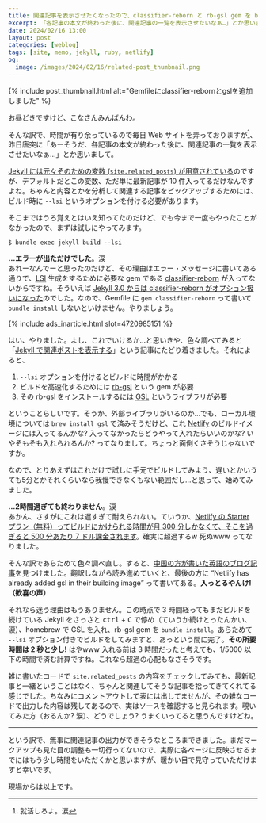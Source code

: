 ```yaml
---
title: 関連記事を表示させたくなったので、classifier-reborn と rb-gsl gem を bundle install しました
excerpt: 「各記事の本文が終わった後に、関連記事の一覧を表示させたいなぁ…」とか思いまして、でもちゃんとしたリストを出力するためには意外とやらないといけないことが多くてちょっと手こずったので、やったことの記録を残しておきます。
date: 2024/02/16 13:00
layout: post
categories: [weblog]
tags: [site, memo, jekyll, ruby, netlify]
og:
  image: /images/2024/02/16/related-post_thumbnail.png
---
```


{% include post_thumbnail.html alt="Gemfileにclassifier-rebornとgslを追加しました" %}

お昼どきですけど、こなさんみんばんわ。

そんな訳で、時間が有り余っているので毎日 Web サイトを弄っておりますが[^1]、昨日唐突に「あーそうだ、各記事の本文が終わった後に、関連記事の一覧を表示させたいなぁ…」とか思いまして。

[Jekyll には元々そのための変数 (`site.related_posts`) が用意されている][related_posts]のですが、デフォルトだとこの変数、ただ単に最新記事が 10 件入ってるだけなんですよね。ちゃんと内容とかを分析して関連する記事をピックアップするためには、ビルド時に `--lsi` というオプションを付ける必要があります。

そこまではうろ覚えとはいえ知ってたのだけど、でも今まで一度もやったことがなかったので、まずは試しにやってみます。

```shell
$ bundle exec jekyll build --lsi
```

**…エラーが出ただけでした**。涙  
あれーなんでーと思ったのだけど、その理由はエラー・メッセージに書いてある通りで、<abbr title="Latent Semantic Indexing">LSI</abbr> 生成をするために必要な gem である [classifier-reborn][] が入ってないからですね。そういえば [Jekyll 3.0 からは classifier-reborn がオプション扱いになった][2to3]のでした。なので、Gemfile に `gem classifier-reborn` って書いて `bundle install` しないといけません。やりましょう。

{% include ads_inarticle.html slot=4720985151 %}

はい、やりました。よし、これでいけるか…と思いきや、色々調べてみると「[Jekyll で関連ポストを表示する][portal_shit]」という記事にたどり着きました。それによると、

 1. `--lsi` オプションを付けるとビルドに時間がかかる
 2. ビルドを高速化するためには [rb-gsl][] という gem が必要
 3. その rb-gsl をインストールするには [<abbr title="GNU Scientific Library">GSL</abbr>][gsl] というライブラリが必要

ということらしいです。そうか、外部ライブラリがいるのか…でも、ローカル環境については `brew install gsl` で済みそうだけど、これ [Netlify][] のビルドイメージには入ってるんかな? 入ってなかったらどうやって入れたらいいのかな? いやそもそも入れられるんか? ってなりまして。ちょっと面倒くさそうじゃないですか。

なので、とりあえずはこれだけで試しに手元でビルドしてみよう、遅いとかいうても5分とかそれくらいなら我慢できなくもない範囲だし…と思って、始めてみました。

**…2時間過ぎても終わりません**。涙  
あかん、さすがにこれは遅すぎて耐えられない。ていうか、[Netlify の Starter プラン（無料）ってビルドにかけられる時間が月 300 分しかなくて、そこを過ぎると 500 分あたり 7 ドル課金されます][pricing]。確実に超過するw 死ぬwww ってなりました。

そんな訳であらためて色々調べ直し。すると、[中国の方が書いた英語のブログ記事][frankindev]を見つけました。翻訳しながら読み進めていくと、最後の方に <q cite="https://frankindev.com/2019/11/21/enable-related-posts-with-lsi/" lang="en">Netlify has already added gsl in their building image</q> って書いてある。**入っとるやんけ!（歓喜の声）**

それなら迷う理由はもうありません。この時点で 3 時間経ってもまだビルドを続けている Jekyll をさっさと <kbd>ctrl</kbd> + <kbd>C</kbd> で停め（ていうか続けとったんかい、涙）、homebrew で GSL を入れ、rb-gsl gem を `bundle install`。あらためて `--lsi` オプション付きでビルドをしてみますと、あっという間に完了。**その所要時間は 2 秒と少し!** はやwww 入れる前は 3 時間だったと考えても、1/5000 以下の時間で済む計算ですね。これなら超過の心配もなさそうです。

雑に書いたコードで `site.related_posts` の内容をチェックしてみても、最新記事と一緒ということはなく、ちゃんと関連してそうな記事を拾ってきてくれてる感じでした。ちなみにコメントアウトして表には出してませんが、その雑なコードで出力した内容は残してあるので、実はソースを確認すると見られます。覗いてみた方（おるんか? 涙）、どうでしょう? うまくいってると思うんですけどね。

- - -

という訳で、無事に関連記事の出力ができそうなところまできました。まだマークアップも見た目の調整も一切行ってないので、実際に各ページに反映させるまでにはもう少し時間をいただくかと思いますが、暖かい目で見守っていただけますと幸いです。

現場からは以上です。


[related_posts]: https://jekyllrb.com/docs/variables/#site-variables
[classifier-reborn]: https://jekyll.github.io/classifier-reborn/
[2to3]: https://jekyllrb.com/docs/upgrading/2-to-3/#dropped-dependencies
[portal_shit]: https://portalshit.net/2011/04/21/related-post-in-jekyll
[rb-gsl]: https://github.com/SciRuby/rb-gsl
[gsl]: https://www.gnu.org/software/gsl/
[netlify]: https://www.netlify.com/
[pricing]: https://www.netlify.com/pricing/#features-build-minutes
[frankindev]: https://frankindev.com/2019/11/21/enable-related-posts-with-lsi/

[^1]: 就活しろよ。涙
